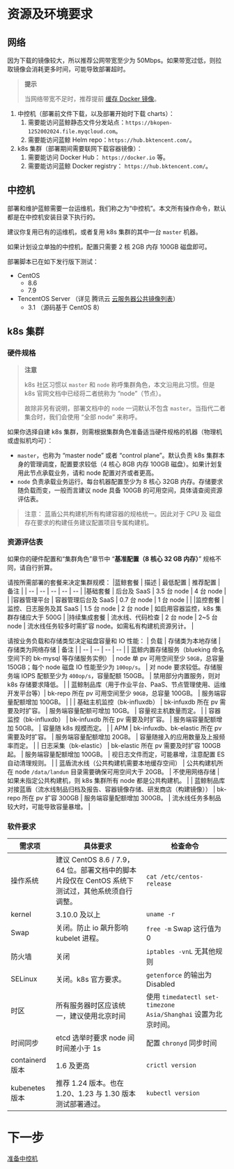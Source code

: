 # 资源及环境要求

## 网络
因为下载的镜像较大，所以推荐公网带宽至少为 50Mbps。如果带宽过低，则拉取镜像会消耗更多时间，可能导致部署超时。

>**提示**
>
>当网络带宽不足时，推荐提前 [缓存 Docker 镜像](docker-registry-cache.md)。

1. 中控机（部署前文件下载，以及部署开始时下载 charts）：
   1. 需要能访问蓝鲸静态文件分发站点：`https://bkopen-1252002024.file.myqcloud.com`。
   2. 需要能访问蓝鲸 Helm repo：`https://hub.bktencent.com/`。
2. k8s 集群（部署期间需要联网下载容器镜像）：
   1. 需要能访问 Docker Hub： `https://docker.io` 等。
   2. 需要能访问蓝鲸 Docker registry： `https://hub.bktencent.com/`。

## 中控机

部署和维护蓝鲸需要一台运维机，我们称之为“中控机”。本文所有操作命令，默认都是在中控机安装目录下执行的。

建议你复用已有的运维机，或者复用 k8s 集群的其中一台 `master` 机器。

如果计划设立单独的中控机，配置只需要 2 核 2GB 内存 100GB 磁盘即可。

部署脚本已在如下发行版下测试：
* CentOS
  * 8.6
  * 7.9
* TencentOS Server （详见 腾讯云 [云服务器公共镜像列表](https://cloud.tencent.com/document/product/213/93093)）
  * 3.1 （源码基于 CentOS 8）


## k8s 集群
### 硬件规格
>**注意**
>
>k8s 社区习惯以 `master` 和 `node` 称呼集群角色，本文沿用此习惯。但是 k8s 官网文档中已经将二者统称为 “node”（节点）。
>
>故除非另有说明，部署文档中的 `node` 一词默认不包含 `master`。当指代二者集合时，我们会使用 “全部 node” 来称呼。

如果你选择自建 k8s 集群，则需根据集群角色准备适当硬件规格的机器（物理机或虚拟机均可）：
* `master`，也称为 “master node” 或者 “control plane”。默认负责 k8s 集群本身的管理调度，配置要求较低（4 核心 8GB 内存 100GB 磁盘）。如果计划复用此节点承载业务，请和 node 配置对齐或者更高。
* `node` 负责承载业务运行。每台机器配置至少为 8 核心 32GB 内存。存储要求随负载而变，一般而言建议 node 具备 100GB 的可用空间，具体请查阅资源评估表。

>注意： 蓝盾公共构建机所有构建容器的规格统一。因此对于 CPU 及 磁盘存在要求的构建任务建议配置项目专属构建机。

### 资源评估表
如果你的硬件配置和“集群角色”章节中 “**基准配置（8 核心 32 GB 内存）**” 规格不同，请自行折算。

请按所需部署的套餐来决定集群规模：
|蓝鲸套餐 | 描述 | 最低配置 | 推荐配置 | 备注 |
| -- | -- | -- | -- | -- |
|基础套餐 | 后台及 SaaS | 3.5 台 node | 4 台 node | |
|容器管理平台 | 容器管理后台及 SaaS | 0.7 台 node | 1 台 node | |
|监控套餐 | 监控、日志服务及其 SaaS | 1.5 台 node | 2 台 node | 如启用容器监控，k8s 集群存储应大于 500G |
|持续集成套餐 | 流水线、代码检查 | 2 台 node | 2~5 台 node | 流水线任务较多时需扩容 node。如需私有构建机资源另计。 |

请按业务负载和存储类型决定磁盘容量和 IO 性能：
| 负载 | 存储类为本地存储 | 存储类为网络存储 | 备注 |
| -- | -- | -- | -- |
| 蓝鲸内置存储服务（blueking 命名空间下的 bk-mysql 等存储服务实例） | node 单 pv 可用空间至少 `50GB`，总容量 150GB；每个 node 磁盘 IO 性能至少为 `100op/s`。 | 对 node 要求较低。存储服务端 IOPS 配额至少为 `400op/s`，容量配额 150GB。 | 禁用部分内置服务，则对 k8s 存储要求降低。 |
| 蓝鲸制品库（用于作业平台、PaaS、节点管理使用、运维开发平台等）| bk-repo 所在 pv 可用空间至少 `90GB`，总容量 100GB。 | 服务端容量配额增加 100GB。 | |
| 基础主机监控（bk-influxdb） | bk-infuxdb 所在 pv 需要及时扩容。 | 服务端容量配额可增加 10GB。 | 容量视主机数量而定。 |
| 容器监控（bk-influxdb） | bk-infuxdb 所在 pv 需要及时扩容。 | 服务端容量配额增加 50GB。 | 容量随 k8s 规模而定。 |
| APM | bk-infuxdb、bk-elastic 所在 pv 需要及时扩容。 | 服务端容量配额增加 20GB。 | 容量随接入的应用数量及上报频率而定。 |
| 日志采集（bk-elastic） | bk-elastic 所在 pv 需要及时扩容 100GB 起。 | 服务端容量配额增加 100GB。 | 视日志文件而定，可能暴增，注意配置 ES 自动清理规则。 |
| 蓝盾流水线（公共构建机需要本地缓存空间） | 公共构建机所在 node `/data/landun` 目录需要确保可用空间大于 20GB。 | 不使用网络存储 | 如果未指定公共构建机，则 k8s 集群所有 node 都是公共构建机。 |
| 蓝鲸制品库对接蓝盾（流水线制品归档及报告、容器镜像存储、研发商店（构建镜像）） | bk-repo 所在 pv 扩容 300GB | 服务端容量配额增加 300GB。 | 流水线任务多制品较大时，可能导致容量暴增。 |


### 软件要求
| 需求项 | 具体要求 | 检查命令 |
| -- | -- | -- |
| 操作系统 | 建议 CentOS 8.6 / 7.9，64 位。部署文档中的脚本片段仅在 CentOS 系统下测试过，其他系统须自行调整。 | `cat /etc/centos-release` |
| kernel | 3.10.0 及以上 | `uname -r` |
| Swap | 关闭。防止 io 飙升影响 kubelet 进程。 | `free -m` Swap 这行值为 0 |
| 防火墙 | 关闭 | `iptables -vnL` 无其他规则 |
| SELinux | 关闭。k8s 官方要求。 | `getenforce` 的输出为 Disabled |
| 时区 | 所有服务器时区应该统一，建议使用北京时间 | 使用 `timedatectl set-timezone Asia/Shanghai` 设置为北京时间。 |
| 时间同步 | etcd 选举时要求 node 间时间差小于 1s | 配置 `chronyd` 同步时间 |
| containerd 版本 | 1.6 及更高 | `crictl version` |
| kubenetes 版本 | 推荐 1.24 版本。也在 1.20、1.23 与 1.30 版本测试部署通过。 | `kubectl version` |


# 下一步

[准备中控机](prepare-bkctrl.md)
